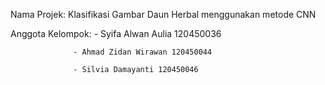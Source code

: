 Nama Projek: Klasifikasi Gambar Daun Herbal menggunakan metode CNN

Anggota Kelompok: - Syifa Alwan Aulia 120450036

                  - Ahmad Zidan Wirawan 120450044
                  
                  - Silvia Damayanti 120450046
